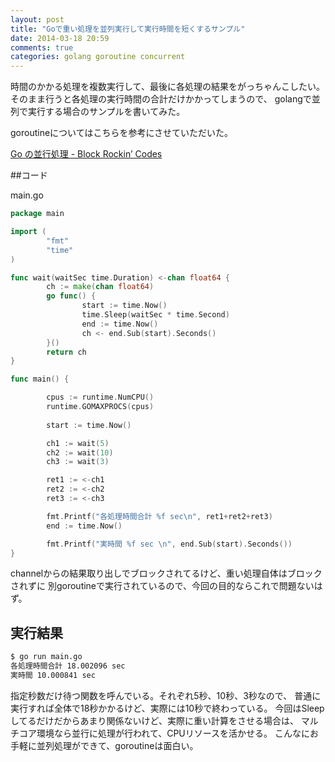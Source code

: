 ```yaml
---
layout: post
title: "Goで重い処理を並列実行して実行時間を短くするサンプル"
date: 2014-03-18 20:59
comments: true
categories: golang goroutine concurrent
---
```


時間のかかる処理を複数実行して、最後に各処理の結果をがっちゃんこしたい。
そのまま行うと各処理の実行時間の合計だけかかってしまうので、
golangで並列で実行する場合のサンプルを書いてみた。

goroutineについてはこちらを参考にさせていただいた。

[Go の並行処理 - Block Rockin’ Codes](http://jxck.hatenablog.com/entry/20130414/1365960707)

##コード

main.go

```go
package main

import (
        "fmt"
        "time"
)

func wait(waitSec time.Duration) <-chan float64 {
        ch := make(chan float64)
        go func() {
                start := time.Now()
                time.Sleep(waitSec * time.Second)
                end := time.Now()
                ch <- end.Sub(start).Seconds()
        }()
        return ch
}

func main() {

        cpus := runtime.NumCPU()
        runtime.GOMAXPROCS(cpus)
        
        start := time.Now()

        ch1 := wait(5)
        ch2 := wait(10)
        ch3 := wait(3)

        ret1 := <-ch1
        ret2 := <-ch2
        ret3 := <-ch3

        fmt.Printf("各処理時間合計 %f sec\n", ret1+ret2+ret3)
        end := time.Now()

        fmt.Printf("実時間 %f sec \n", end.Sub(start).Seconds())
}
```

channelからの結果取り出しでブロックされてるけど、重い処理自体はブロックされずに
別goroutineで実行されているので、今回の目的ならこれで問題ないはず。

## 実行結果

```bash
$ go run main.go
各処理時間合計 18.002096 sec
実時間 10.000841 sec
```

指定秒数だけ待つ関数を呼んでいる。それぞれ5秒、10秒、3秒なので、
普通に実行すれば全体で18秒かかるけど、実際には10秒で終わっている。
今回はSleepしてるだけだからあまり関係ないけど、実際に重い計算をさせる場合は、
マルチコア環境なら並行に処理が行われて、CPUリソースを活かせる。
こんなにお手軽に並列処理ができて、goroutineは面白い。


